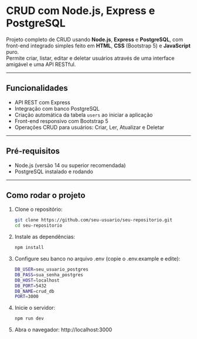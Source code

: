 # CRUD com Node.js, Express e PostgreSQL

Projeto completo de CRUD usando **Node.js**, **Express** e **PostgreSQL**, com front-end integrado simples feito em **HTML**, **CSS** (Bootstrap 5) e **JavaScript** puro.  
Permite criar, listar, editar e deletar usuários através de uma interface amigável e uma API RESTful.

---

## Funcionalidades

- API REST com Express  
- Integração com banco PostgreSQL  
- Criação automática da tabela `users` ao iniciar a aplicação  
- Front-end responsivo com Bootstrap 5  
- Operações CRUD para usuários: Criar, Ler, Atualizar e Deletar  

---

## Pré-requisitos

- Node.js (versão 14 ou superior recomendada)  
- PostgreSQL instalado e rodando  

---

## Como rodar o projeto

1. Clone o repositório:
   ```bash
   git clone https://github.com/seu-usuario/seu-repositorio.git
   cd seu-repositorio

2. Instale as dependências:
   ```bash
   npm install

3. Configure seu banco no arquivo .env (copie o .env.example e edite):
   ```bash
   DB_USER=seu_usuario_postgres
   DB_PASS=sua_senha_postgres
   DB_HOST=localhost
   DB_PORT=5432
   DB_NAME=crud_db
   PORT=3000

4. Inicie o servidor:
   ```bash
   npm run dev

1. Abra o navegador: http://localhost:3000
